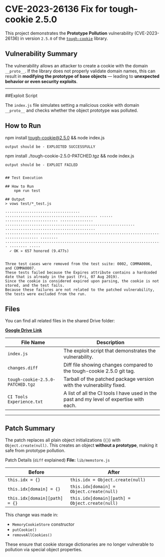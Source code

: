 # CVE-2023-26136 Fix for tough-cookie 2.5.0

This project demonstrates the **Prototype Pollution** vulnerability (CVE-2023-26136) in version `2.5.0` of the [`tough-cookie`](https://github.com/salesforce/tough-cookie) library.

## Vulnerability Summary

The vulnerability allows an attacker to create a cookie with the domain `__proto__`.
If the library does not properly validate domain names, this can result in **modifying the prototype of base objects** — leading to **unexpected behavior or even security exploits**.

---

##Exploit Script

The `index.js` file simulates setting a malicious cookie with domain `__proto__` and checks whether the object prototype was polluted.

## How to Run

npm install tough-cookie@2.5.0 && node index.js

    output should be - EXPLOITED SUCCESSFULLY

 npm install ./tough-cookie-2.5.0-PATCHED.tgz && node index.js
    
    output should be - EXPLOIT FAILED

```

## Test Execution

## How to Run
    npm run test

## Output
> vows test/*_test.js    

·································· ·········································· ······ ························ ··············· ··························································· ········································· ······························································································································································································································································································· ··············· ········ ················································································································ · ········ ·····  
  ✓ OK » 657 honored (9.477s)   


Three test cases were removed from the test suite: 0002, COMMA0006, and COMMA0007.
These tests failed because the Expires attribute contains a hardcoded date that is already in the past (Fri, 07 Aug 2019).
Since the cookie is considered expired upon parsing, the cookie is not stored, and the test fails. 
Because these failures are not related to the patched vulnerability, the tests were excluded from the run.

```

## Files

You can find all related files in the shared Drive folder:

**[Google Drive Link](https://drive.google.com/drive/folders/1ucY8CuuR2KLek1yfZvKlja-73hBkc9-p?usp=sharing)**

| File Name                          | Description                                                                 |
|-----------------------------------|-----------------------------------------------------------------------------|
| `index.js`                        | The exploit script that demonstrates the vulnerability.                    |
| `changes.diff`                    | Diff file showing changes compared to the tough-cookie 2.5.0 git tag.
| `tough-cookie-2.5.0-PATCHED.tgz`  | Tarball of the patched package version with the vulnerability fixed.       |
| `CI Tools Experience.txt`               | A list of all the CI tools I have used in the past and my level of expertise with each. |

---

## Patch Summary

The patch replaces all plain object initializations (`{}`) with `Object.create(null)`.
This creates an object **without a prototype**, making it safe from prototype pollution.

Patch Details (`diff` explained)
**File:** `lib/memstore.js`

| Before                          | After                                     |
|---------------------------------|-------------------------------------------|
| `this.idx = {}`                 | `this.idx = Object.create(null)`         |
| `this.idx[domain] = {}`         | `this.idx[domain] = Object.create(null)` |
| `this.idx[domain][path] = {}`   | `this.idx[domain][path] = Object.create(null)` |

This change was made in:
- `MemoryCookieStore` constructor
- `putCookie()`
- `removeAllCookies()`

These ensure that cookie storage dictionaries are no longer vulnerable to pollution via special object properties.

